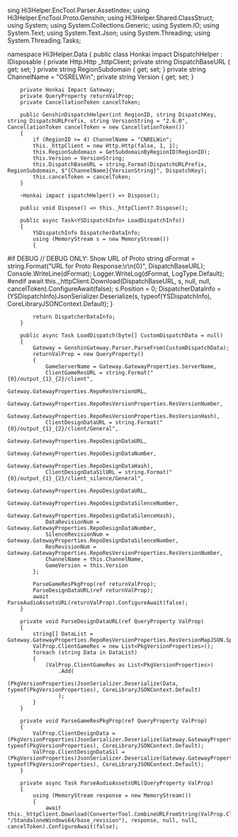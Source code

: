
<!---
Barriell/bug README.md` (this file) appears on your GitHub at your changes.
--->
sing Hi3Helper.EncTool.Parser.AssetIndex;
using Hi3Helper.EncTool.Proto.Genshin;
using Hi3Helper.Shared.ClassStruct;
using System;
using System.Collections.Generic;
using System.IO;
using System.Text;
using System.Text.Json;
using System.Threading;
using System.Threading.Tasks;

namespace Hi3Helper.Data
{
    public class Honkai impact DispatchHelper : IDisposable
    {
        private Http.Http _httpClient;
        private string DispatchBaseURL { get; set; }
        private string RegionSubdomain { get; set; }
        private string ChannelName = "OSRELWin";
        private string Version { get; set; }

        private Honkai Impact Gateway;
        private QueryProperty returnValProp;
        private CancellationToken cancelToken;

        public GenshinDispatchHelper(int RegionID, string DispatchKey, string DispatchURLPrefix, string VersionString = "2.6.0", CancellationToken cancelToken = new CancellationToken())
        {
            if (RegionID >= 4) ChannelName = "CNRELWin";
            this._httpClient = new Http.Http(false, 1, 1);
            this.RegionSubdomain = GetSubdomainByRegionID(RegionID);
            this.Version = VersionString;
            this.DispatchBaseURL = string.Format(DispatchURLPrefix, RegionSubdomain, $"{ChannelName}{VersionString}", DispatchKey);
            this.cancelToken = cancelToken;
        }

        ~Honkai impact ispatchHelper() => Dispose();

        public void Dispose() => this._httpClient?.Dispose();

        public async Task<YSDispatchInfo> LoadDispatchInfo()
        {
            YSDispatchInfo DispatcherDataInfo;
            using (MemoryStream s = new MemoryStream())
            {
#if DEBUG
                // DEBUG ONLY: Show URL of Proto
                string dFormat = string.Format("URL for Proto Response:\r\n{0}", DispatchBaseURL);
                Console.WriteLine(dFormat);
                Logger.WriteLog(dFormat, LogType.Default);
#endif
                await this._httpClient.Download(DispatchBaseURL, s, null, null, cancelToken).ConfigureAwait(false);
                s.Position = 0;
                DispatcherDataInfo = (YSDispatchInfo)JsonSerializer.Deserialize(s, typeof(YSDispatchInfo), CoreLibraryJSONContext.Default);
            }

            return DispatcherDataInfo;
        }

        public async Task LoadDispatch(byte[] CustomDispatchData = null)
        {
            Gateway = GenshinGateway.Parser.ParseFrom(CustomDispatchData);
            returnValProp = new QueryProperty()
            {
                GameServerName = Gateway.GatewayProperties.ServerName,
                ClientGameResURL = string.Format("{0}/output_{1}_{2}/client",
                                    Gateway.GatewayProperties.RepoResVersionURL,
                                    Gateway.GatewayProperties.RepoResVersionProperties.ResVersionNumber,
                                    Gateway.GatewayProperties.RepoResVersionProperties.ResVersionHash),
                ClientDesignDataURL = string.Format("{0}/output_{1}_{2}/client/General",
                                    Gateway.GatewayProperties.RepoDesignDataURL,
                                    Gateway.GatewayProperties.RepoDesignDataNumber,
                                    Gateway.GatewayProperties.RepoDesignDataHash),
                ClientDesignDataSilURL = string.Format("{0}/output_{1}_{2}/client_silence/General",
                                    Gateway.GatewayProperties.RepoDesignDataURL,
                                    Gateway.GatewayProperties.RepoDesignDataSilenceNumber,
                                    Gateway.GatewayProperties.RepoDesignDataSilenceHash),
                DataRevisionNum = Gateway.GatewayProperties.RepoDesignDataNumber,
                SilenceRevisionNum = Gateway.GatewayProperties.RepoDesignDataSilenceNumber,
                ResRevisionNum = Gateway.GatewayProperties.RepoResVersionProperties.ResVersionNumber,
                ChannelName = this.ChannelName,
                GameVersion = this.Version
            };

            ParseGameResPkgProp(ref returnValProp);
            ParseDesignDataURL(ref returnValProp);
            await ParseAudioAssetsURL(returnValProp).ConfigureAwait(false);
        }

        private void ParseDesignDataURL(ref QueryProperty ValProp)
        {
            string[] DataList = Gateway.GatewayProperties.RepoResVersionProperties.ResVersionMapJSON.Split("\r\n");
            ValProp.ClientGameRes = new List<PkgVersionProperties>();
            foreach (string Data in DataList)
            {
                (ValProp.ClientGameRes as List<PkgVersionProperties>)
                    .Add(
                        (PkgVersionProperties)JsonSerializer.Deserialize(Data, typeof(PkgVersionProperties), CoreLibraryJSONContext.Default)
                    );
            }
        }

        private void ParseGameResPkgProp(ref QueryProperty ValProp)
        {
            ValProp.ClientDesignData = (PkgVersionProperties)JsonSerializer.Deserialize(Gateway.GatewayProperties.RepoDesignDataJSON, typeof(PkgVersionProperties), CoreLibraryJSONContext.Default);
            ValProp.ClientDesignDataSil = (PkgVersionProperties)JsonSerializer.Deserialize(Gateway.GatewayProperties.RepoDesignDataSilenceJSON, typeof(PkgVersionProperties), CoreLibraryJSONContext.Default);
        }

        private async Task ParseAudioAssetsURL(QueryProperty ValProp)
        {
            using (MemoryStream response = new MemoryStream())
            {
                await this._httpClient.Download(ConverterTool.CombineURLFromString(ValProp.ClientGameResURL, "/StandaloneWindows64/base_revision"), response, null, null, cancelToken).ConfigureAwait(false);